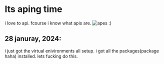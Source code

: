 # Its aping time
i love to api. fcourse i know what apis are. 
![apes :)]("images/imagesforapipage/ape.jpg")

## 28 januray, 2024:
i just got the virtual enivironments all setup. i got all the packages(package haha) installed. lets fucking do this. 

